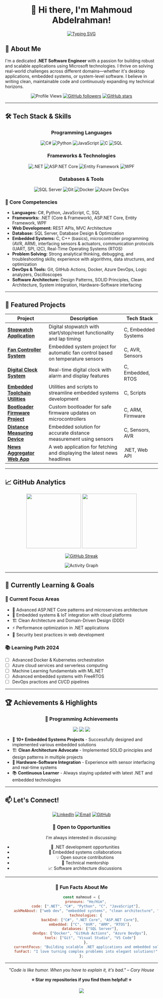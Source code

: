 <div align="center">
  
# 👋 Hi there, I'm Mahmoud Abdelrahman!

[![Typing SVG](https://readme-typing-svg.herokuapp.com?font=Fira+Code&pause=1000&color=2E8B57&center=true&vCenter=true&width=435&lines=.NET+Software+Engineer;Embedded+Systems+Developer;Problem+Solver+%26+Code+Enthusiast;Always+Learning+New+Technologies)](https://git.io/typing-svg)

</div>

## 🚀 About Me

I'm a dedicated **.NET Software Engineer** with a passion for building robust and scalable applications using Microsoft technologies. I thrive on solving real-world challenges across different domains—whether it's desktop applications, embedded systems, or system-level software. I believe in writing clean, maintainable code and continuously expanding my technical horizons.

<div align="center">

![Profile Views](https://komarev.com/ghpvc/?username=MahmoudAbdelrahman2002&color=green&style=flat-square)
[![GitHub followers](https://img.shields.io/github/followers/MahmoudAbdelrahman2002?label=Followers&style=social)](https://github.com/MahmoudAbdelrahman2002)
[![GitHub stars](https://img.shields.io/github/stars/MahmoudAbdelrahman2002?label=Stars&style=social)](https://github.com/MahmoudAbdelrahman2002)

</div>

---

## 🛠️ Tech Stack & Skills

<div align="center">

### Programming Languages
![C#](https://img.shields.io/badge/C%23-239120?style=for-the-badge&logo=c-sharp&logoColor=white)
![Python](https://img.shields.io/badge/Python-3776AB?style=for-the-badge&logo=python&logoColor=white)
![JavaScript](https://img.shields.io/badge/JavaScript-F7DF1E?style=for-the-badge&logo=javascript&logoColor=black)
![C](https://img.shields.io/badge/C-00599C?style=for-the-badge&logo=c&logoColor=white)
![SQL](https://img.shields.io/badge/SQL-4479A1?style=for-the-badge&logo=mysql&logoColor=white)

### Frameworks & Technologies
![.NET](https://img.shields.io/badge/.NET-512BD4?style=for-the-badge&logo=dotnet&logoColor=white)
![ASP.NET Core](https://img.shields.io/badge/ASP.NET_Core-512BD4?style=for-the-badge&logo=dotnet&logoColor=white)
![Entity Framework](https://img.shields.io/badge/Entity_Framework-512BD4?style=for-the-badge&logo=dotnet&logoColor=white)
![WPF](https://img.shields.io/badge/WPF-512BD4?style=for-the-badge&logo=dotnet&logoColor=white)

### Databases & Tools
![SQL Server](https://img.shields.io/badge/SQL_Server-CC2927?style=for-the-badge&logo=microsoft-sql-server&logoColor=white)
![Git](https://img.shields.io/badge/Git-F05032?style=for-the-badge&logo=git&logoColor=white)
![Docker](https://img.shields.io/badge/Docker-2496ED?style=for-the-badge&logo=docker&logoColor=white)
![Azure DevOps](https://img.shields.io/badge/Azure_DevOps-0078D4?style=for-the-badge&logo=azure-devops&logoColor=white)

</div>

### 💼 Core Competencies

- **Languages:** C#, Python, JavaScript, C, SQL
- **Frameworks:** .NET (Core & Framework), ASP.NET Core, Entity Framework, WPF
- **Web Development:** REST APIs, MVC Architecture
- **Database:** SQL Server, Database Design & Optimization
- **Embedded Systems:** C, C++ (basics), microcontroller programming (AVR, ARM), interfacing sensors & actuators, communication protocols (UART, SPI, I2C), Real-Time Operating Systems (RTOS)
- **Problem Solving:** Strong analytical thinking, debugging, and troubleshooting skills; experience with algorithms, data structures, and optimization
- **DevOps & Tools:** Git, GitHub Actions, Docker, Azure DevOps, Logic analyzers, Oscilloscopes
- **Software Architecture:** Design Patterns, SOLID Principles, Clean Architecture, System integration, Hardware-Software interfacing

---

## 🚀 Featured Projects

<div align="center">

| Project | Description | Tech Stack |
|---------|-------------|------------|
| [**Stopwatch Application**](https://github.com/MahmoudAbdelrahman2002/Stop_Watch) | Digital stopwatch with start/stop/reset functionality and lap timing | C, Embedded Systems |
| [**Fan Controller System**](https://github.com/MahmoudAbdelrahman2002/fanController) | Embedded system project for automatic fan control based on temperature sensors | C, AVR, Sensors |
| [**Digital Clock System**](https://github.com/MahmoudAbdelrahman2002/Clock-System) | Real-time digital clock with alarm and display features | C, Embedded, RTOS |
| [**Embedded Toolchain Utilities**](https://github.com/MahmoudAbdelrahman2002/tool_chain) | Utilities and scripts to streamline embedded systems development | C, Scripts |
| [**Bootloader Firmware Project**](https://github.com/MahmoudAbdelrahman2002/Bootloader-Project) | Custom bootloader for safe firmware updates on microcontrollers | C, ARM, Firmware |
| [**Distance Measuring Device**](https://github.com/MahmoudAbdelrahman2002/Distance-Measuring-System) | Embedded solution for accurate distance measurement using sensors | C, Sensors, AVR |
| [**News Aggregator Web App**](https://github.com/MahmoudAbdelrahman2002/News) | A web application for fetching and displaying the latest news headlines | .NET, Web API |

</div>

---

## 📈 GitHub Analytics

<div align="center">
  
<img height="180em" src="https://github-readme-stats.vercel.app/api?username=MahmoudAbdelrahman2002&show_icons=true&theme=radical&include_all_commits=true&count_private=true"/>
<img height="180em" src="https://github-readme-stats.vercel.app/api/top-langs/?username=MahmoudAbdelrahman2002&layout=compact&langs_count=8&theme=radical"/>

</div>

<div align="center">
  
[![GitHub Streak](https://github-readme-streak-stats.herokuapp.com/?user=MahmoudAbdelrahman2002&theme=radical)](https://git.io/streak-stats)

</div>

<div align="center">

![Activity Graph](https://github-readme-activity-graph.vercel.app/graph?username=MahmoudAbdelrahman2002&theme=redical&area=true&hide_border=true)

</div>

---

## 🌱 Currently Learning & Goals

<div align="left">

### 🎯 Current Focus Areas
- 🔄 Advanced ASP.NET Core patterns and microservices architecture
- 🤖 Embedded systems & IoT integration with cloud platforms
- 🏗️ Clean Architecture and Domain-Driven Design (DDD)
- ⚡ Performance optimization in .NET applications
- 🔐 Security best practices in web development

### 📚 Learning Path 2024
- [ ] Advanced Docker & Kubernetes orchestration
- [ ] Azure cloud services and serverless computing
- [ ] Machine Learning fundamentals with ML.NET
- [ ] Advanced embedded systems with FreeRTOS
- [ ] DevOps practices and CI/CD pipelines

</div>

---

## 🏆 Achievements & Highlights

<div align="center">

### 💪 Programming Achievements
![](https://img.shields.io/badge/Embedded_Systems-Expert-green?style=for-the-badge)
![](https://img.shields.io/badge/.NET_Development-Proficient-blue?style=for-the-badge)
![](https://img.shields.io/badge/Problem_Solving-Advanced-orange?style=for-the-badge)

</div>

- 🎯 **10+ Embedded Systems Projects** - Successfully designed and implemented various embedded solutions
- 🏗️ **Clean Architecture Advocate** - Implemented SOLID principles and design patterns in multiple projects
- 🔧 **Hardware-Software Integration** - Experience with sensor interfacing and real-time systems
- 📚 **Continuous Learner** - Always staying updated with latest .NET and embedded technologies

---

## 📫 Let's Connect!

<div align="center">

[![LinkedIn](https://img.shields.io/badge/LinkedIn-0077B5?style=for-the-badge&logo=linkedin&logoColor=white)](https://www.linkedin.com/in/mahmoud-abdelrahman-166378257/)
[![Email](https://img.shields.io/badge/Email-D14836?style=for-the-badge&logo=gmail&logoColor=white)](mailto:mahmoud.abdelrahman782002@gmail.com)
[![GitHub](https://img.shields.io/badge/GitHub-100000?style=for-the-badge&logo=github&logoColor=white)](https://github.com/MahmoudAbdelrahman2002)

</div>

<div align="center">

### 💬 Open to Opportunities

I'm always interested in discussing:
- 🚀 .NET development opportunities
- 🔧 Embedded systems collaborations
- 💡 Open source contributions
- 🤝 Technical mentorship
- 📈 Software architecture discussions

</div>

---

<div align="center">

### 🎯 Fun Facts About Me

```javascript
const mahmoud = {
    pronouns: "He/Him",
    code: [".NET", "C#", "Python", "C", "JavaScript"],
    askMeAbout: ["web dev", "embedded systems", "clean architecture", "problem solving"],
    technologies: {
        backEnd: ["C#", ".NET Core", "ASP.NET Core"],
        embedded: ["C", "AVR", "ARM", "RTOS"],
        databases: ["SQL Server"],
        devOps: ["Docker", "GitHub Actions", "Azure DevOps"],
        tools: ["Git", "Visual Studio", "VS Code"]
    },
    currentFocus: "Building scalable .NET applications and embedded solutions",
    funFact: "I love turning complex problems into elegant solutions!"
};
```

</div>

---

<div align="center">

*"Code is like humor. When you have to explain it, it's bad." – Cory House*

**⭐ Star my repositories if you find them helpful! ⭐**

![](https://quotes-github-readme.vercel.app/api?type=horizontal&theme=radical)

</div>

